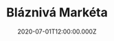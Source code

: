 ---
title: Bláznivá Markéta
status: Published
date: 2020-07-01T12:00:00.000Z
text: |-
  Bláznivá Markéta\
  v podchodu těšínského nádraží\
  zpívá zpívá zpívá a zametá\
  je to princezna zakletá\
  s erární metlou jen tak pod paží\
  když zpívá zpívá zpívá a zametá

  R:\
  Vajglové blues\
  rumový song\
  jízdenková symfonietta\
  pach piva z úst\
  a oči plonk\
  to zpívá Markéta\
  bláznivá Markéta

  Famózní subreta\
  na scéně válečného šantánu\
  byla byla krásná k zbláznění\
  Líza i Rozeta\
  lechtivé snění zdejších plebánů\
  byla byla byla a není

  R:\
  V nádražním podchodu\
  jak v chrámu katedrály v Remeši\
  ticho ticho - Markéta housku jí\
  pak v kanclu u vchodu\
  své oranžové blůzy rozvěší\
  a já ji a já ji a já ji pořád miluji
---